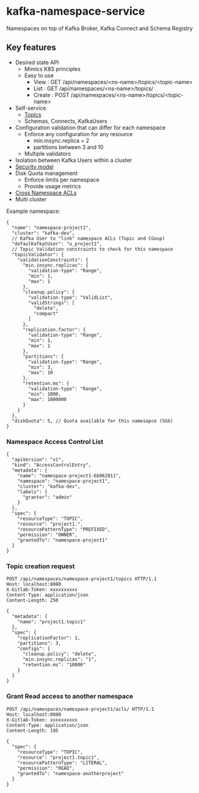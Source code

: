 # kafka-namespace-service
Namespaces on top of Kafka Broker, Kafka Connect and Schema Registry

## Key features
- Desired state API
  - Mimics K8S principles
  - Easy to use
    - View : GET /api/namespaces/\<ns-name\>/topics/\<topic-name\>
    - List : GET /api/namespaces/\<ns-name\>/topics/
    - Create : POST /api/namespaces/\<ns-name\>/topics/\<topic-name\>
- Self-service
  - [Topics](#topic-creation-request)
  - Schemas, Connects, KafkaUsers
- Configuration validation that can differ for each namespace
  - Enforce any configuration for any resource
    - min.insync.replica = 2
    - partitions between 3 and 10
  - Multiple validators
- Isolation between Kafka Users within a cluster
- [Security model](#namespace-access-control-list)
- Disk Quota management
  - Enforce limits per namespace
  - Provide usage metrics
- [Cross Namespace ACLs](#grant-read-access-to-another-namespace)
- Multi cluster


Example namespace:  
````
{
  "name": "namespace-project1",
  "cluster": "kafka-dev",
  // Kafka User to "link" namespace ACLs (Topic and CGoup)
  "defaulKafkatUser": "u_project1",
  // Topic Validation constraints to check for this namespace
  "topicValidator": {
    "validationConstraints": {
      "min.insync.replicas": {
        "validation-type": "Range",
        "min": 1,
        "max": 1
      },
      "cleanup.policy": {
        "validation-type": "ValidList",
        "validStrings": [
          "delete",
          "compact"
        ]
      },
      "replication.factor": {
        "validation-type": "Range",
        "min": 1,
        "max": 1
      },
      "partitions": {
        "validation-type": "Range",
        "min": 3,
        "max": 10
      },
      "retention.ms": {
        "validation-type": "Range",
        "min": 1000,
        "max": 1000000
      }
    }
  },
  "diskQuota": 5, // Quota available for this namesapce (5Gb)
}
````

### Namespace Access Control List
````
{
  "apiVersion": "v1",
  "kind": "AccessControlEntry",
  "metadata": {
    "name": "namespace-project1-6b062011",
    "namespace": "namespace-project1",
    "cluster": "kafka-dev",
    "labels": {
      "grantor": "admin"
    }
  },
  "spec": {
    "resourceType": "TOPIC",
    "resource": "project1.",
    "resourcePatternType": "PREFIXED",
    "permission": "OWNER",
    "grantedTo": "namespace-project1"
  }
}
````

### Topic creation request
````
POST /api/namespaces/namespace-project1/topics HTTP/1.1
Host: localhost:8080
X-Gitlab-Token: xxxxxxxxxx
Content-Type: application/json
Content-Length: 250

{
  "metadata": {
    "name": "project1.topic1"
  },
  "spec": {
    "replicationFactor": 1,
    "partitions": 3,
    "configs": {
      "cleanup.policy": "delete",
      "min.insync.replicas": "1",
      "retention.ms": "10000"
    }
  }
}
````

### Grant Read access to another namespace
````
POST /api/namespaces/namespace-project1/acls/ HTTP/1.1
Host: localhost:8080
X-Gitlab-Token: xxxxxxxxxx
Content-Type: application/json
Content-Length: 195

{
  "spec": {
    "resourceType": "TOPIC",
    "resource": "project1.topic1",
    "resourcePatternType": "LITERAL",
    "permission": "READ",
    "grantedTo": "namespace-anotherproject"
  }
}
````

